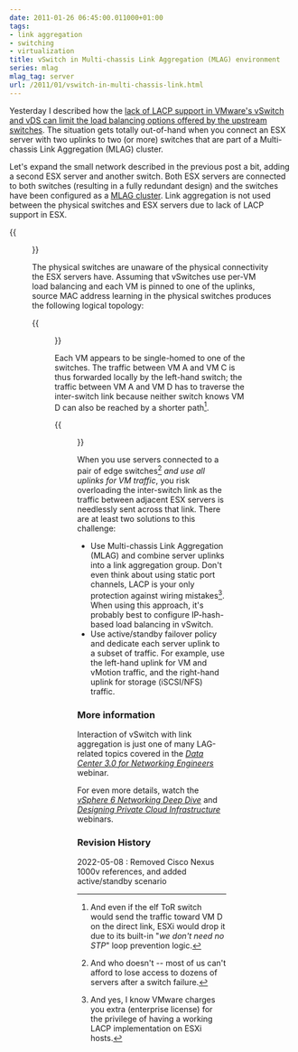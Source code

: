 ```yaml
---
date: 2011-01-26 06:45:00.011000+01:00
tags:
- link aggregation
- switching
- virtualization
title: vSwitch in Multi-chassis Link Aggregation (MLAG) environment
series: mlag
mlag_tag: server
url: /2011/01/vswitch-in-multi-chassis-link.html
---
```

Yesterday I described how the [lack of LACP support in VMware's vSwitch and vDS can limit the load balancing options offered by the upstream switches](https://blog.ipspace.net/2011/01/vmware-vswitch-does-not-support-lacp.html). The situation gets totally out-of-hand when you connect an ESX server with two uplinks to two (or more) switches that are part of a Multi-chassis Link Aggregation (MLAG) cluster.

Let's expand the small network described in the previous post a bit, adding a second ESX server and another switch. Both ESX servers are connected to both switches (resulting in a fully redundant design) and the switches have been configured as a [MLAG cluster](/series/mlag.html). Link aggregation is not used between the physical switches and ESX servers due to lack of LACP support in ESX.
<!--more-->
{{<figure src="/2011/01/s320-vSwitch_MLAG_Phy.png" caption="Two ESXi hosts connected to two ToR switches">}}

The physical switches are unaware of the physical connectivity the ESX servers have. Assuming that vSwitches use per-VM load balancing and each VM is pinned to one of the uplinks, source MAC address learning in the physical switches produces the following logical topology:

{{<figure src="/2011/01/s320-vSwitch_MLAG_Log.png" caption="Each ESXi hosts looks like multiple single-attached servers">}}

Each VM appears to be single-homed to one of the switches. The traffic between VM A and VM C is thus forwarded locally by the left-hand switch; the traffic between VM A and VM D has to traverse the inter-switch link because neither switch knows VM D can also be reached by a shorter path[^DROP].

[^DROP]: And even if the elf ToR switch would send the traffic toward VM D on the direct link, ESXi would drop it due to its built-in "_we don't need no STP_" loop prevention logic.

{{<figure src="/2011/01/s320-vSwitch_MLAG_Traffic.png" caption="End-to-end traffic flow is suboptimal">}}

When you use servers connected to a pair of edge switches[^REDUNDANCY] *and use all uplinks for VM traffic*, you risk overloading the inter-switch link as the traffic between adjacent ESX servers is needlessly sent across that link. There are at least two solutions to this challenge:

* Use Multi-chassis Link Aggregation (MLAG) and combine server uplinks into a link aggregation group. Don't even think about using static port channels, LACP is your only protection against wiring mistakes[^LICENSE]. When using this approach, it's probably best to configure IP-hash-based load balancing in vSwitch.
* Use active/standby failover policy and dedicate each server uplink to a subset of traffic. For example, use the left-hand uplink for VM and vMotion traffic, and the right-hand uplink for storage (iSCSI/NFS) traffic.

[^REDUNDANCY]: And who doesn't -- most of us can't afford to lose access to dozens of servers after a switch failure.

[^LICENSE]: And yes, I know VMware charges you extra (enterprise license) for the privilege of having a working LACP implementation on ESXi hosts.

### More information

Interaction of vSwitch with link aggregation is just one of many LAG-related topics covered in the _[Data Center 3.0 for Networking Engineers](https://www.ipspace.net/DC30)_ webinar. 

For even more details, watch the _[vSphere 6 Networking Deep Dive](https://www.ipspace.net/VSphere_6_Networking_Deep_Dive)_ and _[Designing Private Cloud Infrastructure](https://www.ipspace.net/Designing_Private_Cloud_Infrastructure)_ webinars.

### Revision History

2022-05-08
: Removed Cisco Nexus 1000v references, and added active/standby scenario
